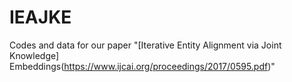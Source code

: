 # IEAJKE
Codes and data for our paper "[Iterative Entity Alignment via Joint Knowledge] Embeddings(https://www.ijcai.org/proceedings/2017/0595.pdf)"
